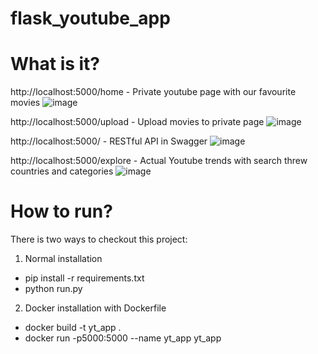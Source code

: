 # flask_youtube_app

# What is it?
http://localhost:5000/home - Private youtube page with our favourite movies
![image](https://user-images.githubusercontent.com/86384863/220916165-e5d68a17-20cb-4cab-842e-5391ead2ce7e.png)

http://localhost:5000/upload - Upload movies to private page
![image](https://user-images.githubusercontent.com/86384863/220915691-87bd83f8-042f-4590-8206-7eb71ef80f21.png)

http://localhost:5000/ - RESTful API in Swagger
![image](https://user-images.githubusercontent.com/86384863/220916334-224bcda2-fe53-4f39-bb0c-d219df4d24cc.png)

http://localhost:5000/explore - Actual Youtube trends with search threw countries and categories
![image](https://user-images.githubusercontent.com/86384863/220916700-1d36af5a-e01a-47cd-a522-ab13d7551de3.png)


# How to run?
There is two ways to checkout this project:
1) Normal installation
- pip install -r requirements.txt
- python run.py

2) Docker installation with Dockerfile
- docker build -t yt_app .
- docker run -p5000:5000 --name yt_app yt_app
